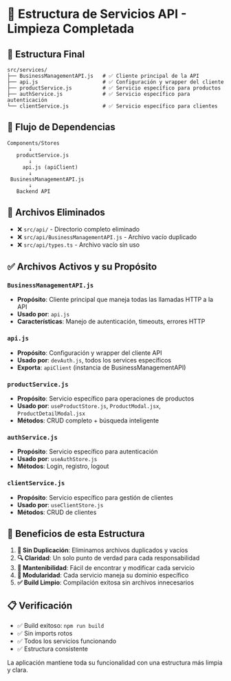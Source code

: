 # 🧹 Estructura de Servicios API - Limpieza Completada

## 📁 Estructura Final

```
src/services/
├── BusinessManagementAPI.js   # ✅ Cliente principal de la API
├── api.js                     # ✅ Configuración y wrapper del cliente  
├── productService.js          # ✅ Servicio específico para productos
├── authService.js             # ✅ Servicio específico para autenticación
└── clientService.js           # ✅ Servicio específico para clientes
```

## 🔄 Flujo de Dependencias

```
Components/Stores
       ↓
   productService.js
       ↓
     api.js (apiClient)
       ↓
 BusinessManagementAPI.js
       ↓
   Backend API
```

## 📂 Archivos Eliminados

- ❌ `src/api/` - Directorio completo eliminado
- ❌ `src/api/BusinessManagementAPI.js` - Archivo vacío duplicado
- ❌ `src/api/types.ts` - Archivo vacío sin uso

## ✅ Archivos Activos y su Propósito

### `BusinessManagementAPI.js`
- **Propósito**: Cliente principal que maneja todas las llamadas HTTP a la API
- **Usado por**: `api.js`
- **Características**: Manejo de autenticación, timeouts, errores HTTP

### `api.js` 
- **Propósito**: Configuración y wrapper del cliente API
- **Usado por**: `devAuth.js`, todos los services específicos
- **Exporta**: `apiClient` (instancia de BusinessManagementAPI)

### `productService.js`
- **Propósito**: Servicio específico para operaciones de productos
- **Usado por**: `useProductStore.js`, `ProductModal.jsx`, `ProductDetailModal.jsx`
- **Métodos**: CRUD completo + búsqueda inteligente

### `authService.js`
- **Propósito**: Servicio específico para autenticación
- **Usado por**: `useAuthStore.js`
- **Métodos**: Login, registro, logout

### `clientService.js`
- **Propósito**: Servicio específico para gestión de clientes
- **Usado por**: `useClientStore.js`
- **Métodos**: CRUD de clientes

## 🎯 Beneficios de esta Estructura

1. **📝 Sin Duplicación**: Eliminamos archivos duplicados y vacíos
2. **🔍 Claridad**: Un solo punto de verdad para cada responsabilidad
3. **🧪 Mantenibilidad**: Fácil de encontrar y modificar cada servicio
4. **🔧 Modularidad**: Cada servicio maneja su dominio específico
5. **✅ Build Limpio**: Compilación exitosa sin archivos innecesarios

## 📋 Verificación

- ✅ Build exitoso: `npm run build`
- ✅ Sin imports rotos
- ✅ Todos los servicios funcionando
- ✅ Estructura consistente

La aplicación mantiene toda su funcionalidad con una estructura más limpia y clara.
